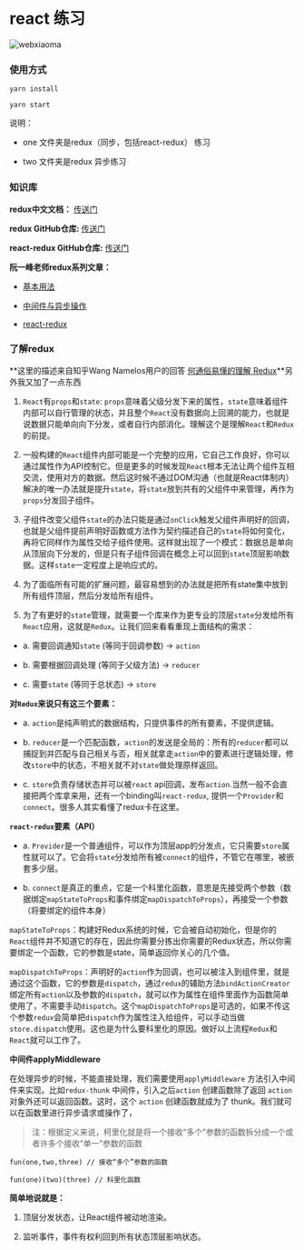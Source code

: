 # react 练习

![webxiaoma](https://webxiaoma.github.io/other/manong.jpg)


### 使用方式

```
yarn install

yarn start
```

说明：

- one 文件夹是redux（同步，包括react-redux） 练习

- two 文件夹是redux 异步练习



### 知识库

**redux中文文档：** [传送门](http://cn.redux.js.org/index.html)

**redux GitHub仓库:** [传送门](https://github.com/reactjs/redux)
 
**react-redux GitHub仓库:** [传送门](https://github.com/reactjs/react-redux)

**阮一峰老师redux系列文章：**

- [基本用法](http://www.ruanyifeng.com/blog/2016/09/redux_tutorial_part_one_basic_usages.html)

- [中间件与异步操作](http://www.ruanyifeng.com/blog/2016/09/redux_tutorial_part_two_async_operations.html)

- [react-redux](http://www.ruanyifeng.com/blog/2016/09/redux_tutorial_part_three_react-redux.html)


### 了解redux

 **这里的描述来自知乎Wang Namelos用户的回答 [何通俗易懂的理解 Redux](https://www.zhihu.com/question/41312576/answer/90782136)**另外我又加了一点东西


1. `React`有`props`和`state`: `props`意味着父级分发下来的属性，`state`意味着组件内部可以自行管理的状态，并且整个`React`没有数据向上回溯的能力，也就是说数据只能单向向下分发，或者自行内部消化。理解这个是理解`React`和`Redux`的前提。

2. 一般构建的`React`组件内部可能是一个完整的应用，它自己工作良好，你可以通过属性作为API控制它。但是更多的时候发现`React`根本无法让两个组件互相交流，使用对方的数据。然后这时候不通过DOM沟通（也就是React体制内）解决的唯一办法就是提升`state`，将`state`放到共有的父组件中来管理，再作为`props`分发回子组件。

3. 子组件改变父组件`state`的办法只能是通过`onClick`触发父组件声明好的回调，也就是父组件提前声明好函数或方法作为契约描述自己的`state`将如何变化，再将它同样作为属性交给子组件使用。这样就出现了一个模式：数据总是单向从顶层向下分发的，但是只有子组件回调在概念上可以回到`state`顶层影响数据。这样`state`一定程度上是响应式的。

4. 为了面临所有可能的扩展问题，最容易想到的办法就是把所有state集中放到所有组件顶层，然后分发给所有组件。

5. 为了有更好的`state`管理，就需要一个库来作为更专业的顶层`state`分发给所有`React`应用，这就是`Redux`。让我们回来看看重现上面结构的需求：

 - a. 需要回调通知`state` (等同于回调参数) -> `action`

 - b. 需要根据回调处理 (等同于父级方法) -> `reducer`

 - c. 需要`state` (等同于总状态) -> `store`
 

 **对`Redux`来说只有这三个要素：**
 
 - a. `action`是纯声明式的数据结构，只提供事件的所有要素，不提供逻辑。
 
 - b. `reducer`是一个匹配函数，`action`的发送是全局的：所有的`reducer`都可以捕捉到并匹配与自己相关与否，相关就拿走`action`中的要素进行逻辑处理，修改`store`中的状态，不相关就不对`state`做处理原样返回。
 
 - c. `store`负责存储状态并可以被`react` api回调，发布`action`.当然一般不会直接把两个库拿来用，还有一个binding叫`react-redux`, 提供一个`Provider`和`connect`。很多人其实看懂了redux卡在这里。
 
 **`react-redux`要素（API）**

 - a. `Provider`是一个普通组件，可以作为顶层app的分发点，它只需要`store`属性就可以了。它会将`state`分发给所有被`connect`的组件，不管它在哪里，被嵌套多少层。

 - b. `connect`是真正的重点，它是一个科里化函数，意思是先接受两个参数（数据绑定`mapStateToProps`和事件绑定`mapDispatchToProps`），再接受一个参数（将要绑定的组件本身）
 
 `mapStateToProps`：构建好Redux系统的时候，它会被自动初始化，但是你的`React`组件并不知道它的存在，因此你需要分拣出你需要的Redux状态，所以你需要绑定一个函数，它的参数是state，简单返回你关心的几个值。
 
 `mapDispatchToProps`：声明好的`action`作为回调，也可以被注入到组件里，就是通过这个函数，它的参数是`dispatch`，通过`redux`的辅助方法`bindActionCreator`绑定所有`action`以及参数的`dispatch`，就可以作为属性在组件里面作为函数简单使用了，不需要手动`dispatch`。这个`mapDispatchToProps`是可选的，如果不传这个参数`redux`会简单把`dispatch`作为属性注入给组件，可以手动当做`store.dispatch`使用。这也是为什么要科里化的原因。做好以上流程`Redux`和`React`就可以工作了。

 
**中间件applyMiddleware**

在处理异步的时候，不能直接处理，我们需要使用`applyMiddleware` 方法引入中间件来实现。比如`redux-thunk` 中间件，引入之后`action` 创建函数除了返回 `action` 对象外还可以返回函数。这时，这个 `action` 创建函数就成为了 thunk。我们就可以在函数里进行异步请求或操作了，



 >注：根据定义来说，柯里化就是将一个接收“多个”参数的函数拆分成一个或者许多个接收“单一”参数的函数

 ```
 fun(one,two,three) // 接收“多个”参数的函数
 
 fun(one)(two)(three) // 科里化函数
 ```

 **简单地说就是：**
 
 1. 顶层分发状态，让React组件被动地渲染。
 
 2. 监听事件，事件有权利回到所有状态顶层影响状态。